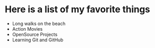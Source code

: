# Here is a list of my favorite things
- Long walks on the beach
- Action Movies
- OpenSource Projects
- Learning Git and GitHub

